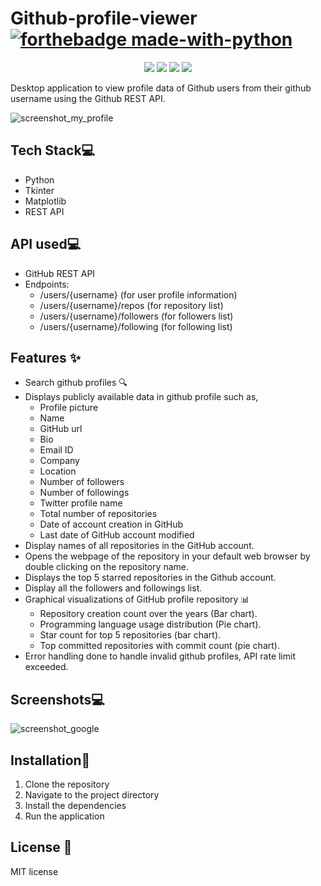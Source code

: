 # Github-profile-viewer  [![forthebadge made-with-python](http://ForTheBadge.com/images/badges/made-with-python.svg)](https://www.python.org/)

<p align="center">
  <img src="https://api.visitorbadge.io/api/visitors?path=https%3A%2F%2Fgithub.com%2Freshmaharidhas%2FGithub-profile-viewer&labelColor=%23000000&countColor=%230000ff&style=plastic&labelStyle=none"/>
  <img src="https://img.shields.io/github/repo-size/reshmaharidhas/Github-profile-viewer"/>
  <img src="https://img.shields.io/github/created-at/reshmaharidhas/Github-profile-viewer"/>
  <img src="https://img.shields.io/github/license/reshmaharidhas/Github-profile-viewer"/>
</p>
Desktop application to view profile data of Github users from their github username using the Github REST API.

![screenshot_my_profile](https://github.com/reshmaharidhas/Github-profile-viewer/assets/37250413/7fbd37d4-60a3-4010-ad21-748f87f80a83)

## Tech Stack💻
- Python
- Tkinter
- Matplotlib
- REST API

## API used💻
- GitHub REST API
- Endpoints:
    - /users/{username} (for user profile information)
    - /users/{username}/repos (for repository list)
    - /users/{username}/followers (for followers list)
    - /users/{username}/following (for following list)

## Features ✨
- Search github profiles 🔍
- Displays publicly available data in github profile such as,
    - Profile picture
    - Name
    - GitHub url
    - Bio
    - Email ID
    - Company
    - Location
    - Number of followers
    - Number of followings
    - Twitter profile name
    - Total number of repositories
    - Date of account creation in GitHub
    - Last date of GitHub account modified
- Display names of all repositories in the GitHub account.
- Opens the webpage of the repository in your default web browser by double clicking on the repository name.
- Displays the top 5 starred repositories in the Github account.
- Display all the followers and followings list.
- Graphical visualizations of GitHub profile repository 📊
    - Repository creation count over the years (Bar chart).
    - Programming language usage distribution (Pie chart).
    - Star count for top 5 repositories (bar chart).
    - Top committed repositories with commit count (pie chart).
- Error handling done to handle invalid github profiles, API rate limit exceeded.

## Screenshots💻
![screenshot_google](https://github.com/reshmaharidhas/Github-profile-viewer/assets/37250413/659ec57c-631a-4195-95e8-07b5af0296bb)

## Installation🔌
1. Clone the repository
2. Navigate to the project directory
3. Install the dependencies
4. Run the application

## License 📖
MIT license
